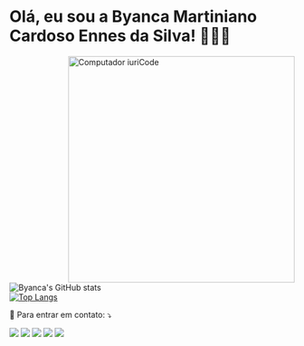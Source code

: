 # Olá, eu sou a Byanca Martiniano Cardoso Ennes da Silva! 🙋🏼‍♀️
<img src="https://raw.githubusercontent.com/MicaelliMedeiros/micaellimedeiros/master/image/computer-illustration.png" min-width="400px" max-width="400px" width="400px" align="right" alt="Computador iuriCode">

![Byanca's GitHub stats](https://github-readme-stats.vercel.app/api?username=ByancaMCES&show_icons=true&theme=synthwave)
<BR>
  [![Top Langs](https://github-readme-stats.vercel.app/api/top-langs/?username=ByancaMCES&layout=demo)](https://github.com/ByancaMCES/github-readme-stats)
  
  <p align="left">
  💌 Para entrar em contato: ⤵️
</p>

<p align="left">
  <a href="#" alt="Gmail">
  <img src="https://img.shields.io/badge/-Gmail-FF0000?style=flat-square&labelColor=FF0000&logo=gmail&logoColor=white&link=bybi.ennes@hotmail.com" /></a>

  <a href="#" alt="Linkedin">
  <img src="https://img.shields.io/badge/-Linkedin-0e76a8?style=flat-square&logo=Linkedin&logoColor=white&link=https://www.linkedin.com/in/byanca-martiniano-cardoso-a79476227/" /></a>

  <a href="#" alt="WhatsApp">
  <img src="https://img.shields.io/badge/-WhatsApp-25d366?style=flat-square&labelColor=25d366&logo=whatsapp&logoColor=white&link=wa.me/5511972693915"/></a>

  <a href="#" alt="Facebook">
  <img src="https://img.shields.io/badge/-Facebook-3b5998?style=flat-square&labelColor=3b5998&logo=facebook&logoColor=white&link=https://www.facebook.com/byanca.cardoso.7/"/></a>

  <a href="#" alt="Instagram">
  <img src="https://img.shields.io/badge/-Instagram-DF0174?style=flat-square&labelColor=DF0174&logo=instagram&logoColor=white&link=https://www.instagram.com/byanca_ennes/"/></a>
</p>  

